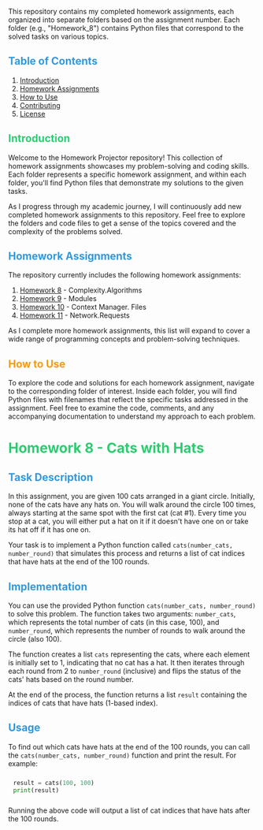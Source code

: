 <!-- Add CSS style for color customization -->
<style>
/* Header 1 style */
h1 {
  color: #2ecc71; /* Green color */
}

/* Header 2 style */
h2 {
  color: #3498db; /* Blue color */
}

/* Header 3 style */
h3 {
  color: #f39c12; /* Orange color */
}

/* Code block style */
pre {
  background-color: #f0f0f0; /* Light gray background */
  padding: 10px;
  border-radius: 5px;
  font-family: "Courier New", monospace;
}
</style>

This repository contains my completed homework assignments, each organized into separate folders based on the assignment number. Each folder (e.g., "Homework_8") contains Python files that correspond to the solved tasks on various topics.

## Table of Contents

1. [Introduction](#introduction)
2. [Homework Assignments](#homework-assignments)
3. [How to Use](#how-to-use)
4. [Contributing](#contributing)
5. [License](#license)

## <span style="color:#2ecc71">Introduction</span>

Welcome to the Homework Projector repository! This collection of homework assignments showcases my problem-solving and coding skills. Each folder represents a specific homework assignment, and within each folder, you'll find Python files that demonstrate my solutions to the given tasks.

As I progress through my academic journey, I will continuously add new completed homework assignments to this repository. Feel free to explore the folders and code files to get a sense of the topics covered and the complexity of the problems solved.

## <span style="color:#3498db">Homework Assignments</span>

The repository currently includes the following homework assignments:

1. [Homework 8](./Homework_8) - Complexity.Algorithms
2. [Homework 9](./Homework_9) - Modules
3. [Homework 10](./Homework_10) - Context Manager. Files
3. [Homework 11](./Homework_11) - Network.Requests


As I complete more homework assignments, this list will expand to cover a wide range of programming concepts and problem-solving techniques.

## <span style="color:#f39c12">How to Use</span>

To explore the code and solutions for each homework assignment, navigate to the corresponding folder of interest. Inside each folder, you will find Python files with filenames that reflect the specific tasks addressed in the assignment. Feel free to examine the code, comments, and any accompanying documentation to understand my approach to each problem.

# <span style="color:#2ecc71"> Homework 8 - Cats with Hats

## Task Description

In this assignment, you are given 100 cats arranged in a giant circle. Initially, none of the cats have any hats on. You will walk around the circle 100 times, always starting at the same spot with the first cat (cat #1). Every time you stop at a cat, you will either put a hat on it if it doesn't have one on or take its hat off if it has one on.

Your task is to implement a Python function called `cats(number_cats, number_round)` that simulates this process and returns a list of cat indices that have hats at the end of the 100 rounds.

## Implementation

You can use the provided Python function `cats(number_cats, number_round)` to solve this problem. The function takes two arguments: `number_cats`, which represents the total number of cats (in this case, 100), and `number_round`, which represents the number of rounds to walk around the circle (also 100).

The function creates a list `cats` representing the cats, where each element is initially set to 1, indicating that no cat has a hat. It then iterates through each round from 2 to `number_round` (inclusive) and flips the status of the cats' hats based on the round number.

At the end of the process, the function returns a list `result` containing the indices of cats that have hats (1-based index).

## Usage

To find out which cats have hats at the end of the 100 rounds, you can call the `cats(number_cats, number_round)` function and print the result. For example:

```python
result = cats(100, 100)
print(result) 
```
Running the above code will output a list of cat indices that have hats after the 100 rounds.
